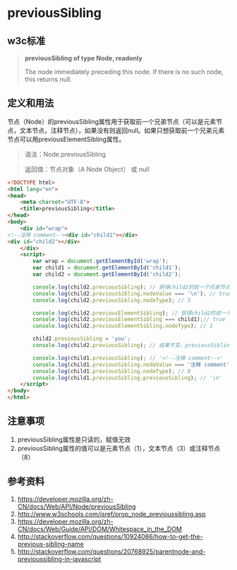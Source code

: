 # previousSibling

## w3c标准
> **previousSibling of type Node, readonly**
>
>  The node immediately preceding this node. If there is no such node, this returns null.

## 定义和用法
节点（Node）的previousSibling属性用于获取前一个兄弟节点（可以是元素节点，文本节点，注释节点），如果没有则返回null。如果只想获取前一个兄弟元素节点可以用previousElementSibling属性。

> 语法：Node.previousSibling

> 返回值：节点对象（A Node Object） 或 null

```html
<!DOCTYPE html>
<html lang="en">
<head>
    <meta charset="UTF-8">
    <title>previousSibling</title>
</head>
<body>
    <div id="wrap">
<!--注释 comment--><div id="child1"></div>
<div id="child2"></div>
    </div>
    <script>
        var wrap = document.getElementById('wrap');
        var child1 = document.getElementById('child1');
        var child2 = document.getElementById('child2');

        console.log(child2.previousSibling); // 获得child2的前一个兄弟节点：\n
        console.log(child2.previousSibling.nodeValue === '\n'); // true
        console.log(child2.previousSibling.nodeType); // 3

        console.log(child2.previousElementSibling); // 获得child2的前一个兄弟元素节点：child1（忽略了注释节点和文本节点）
        console.log(child2.previousElementSibling === child1);// true
        console.log(child2.previousElementSibling.nodeType); // 1

        child2.previousSibling = 'you';
        console.log(child2.previousSibling); // 结果不变，previousSibling是只读的

        console.log(child1.previousSibling); // '<!--注释 comment-->'
        console.log(child1.previousSibling.nodeValue === '注释 comment'); // true
        console.log(child1.previousSibling.nodeType); // 8
        console.log(child1.previousSibling.previousSibling); // '\n'
    </script>
</body>
</html>
```
## 注意事项
1. previousSibling属性是只读的，赋值无效
2. previousSibling属性的值可以是元素节点（1），文本节点（3）或注释节点（8）

## 参考资料
1. https://developer.mozilla.org/zh-CN/docs/Web/API/Node/previousSibling
2. http://www.w3schools.com/jsref/prop_node_previoussibling.asp
3. https://developer.mozilla.org/zh-CN/docs/Web/Guide/API/DOM/Whitespace_in_the_DOM
4. http://stackoverflow.com/questions/10924086/how-to-get-the-previous-sibling-name
5. http://stackoverflow.com/questions/20768925/parentnode-and-previoussibling-in-javascript